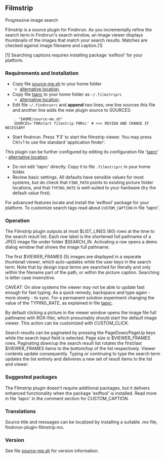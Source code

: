 ## Filmstrip

Progressive image search

Filmstrip is a source plugin for Findnrun.
As you incrementally refine the search term in Findnrun's search window,
an image viewer displays thumbnails of the images that match your search
results. Matches are checked against image filename and caption.[1]

[1] Searching captions requires installing package 'exiftool' for your
   platform.

### Requirements and Installation

 * Copy file [source-me.sh](source-me.sh) to your home folder
   - [alternative location](examples/filmstrip/source-me.sh).
 * Copy file [taprc](taprc) to your home folder as `~/.filmstriprc`
   - [alternative location](examples/filmstrip/taprc).
 * Edit file `~/.findnrunrc` and **append** two lines; one line sources
   this file and another line adds the new plugin source to SOURCES:
```
    . "$HOME/source-me.sh"
    SOURCES='FNRstart filmstrip FNRsc' # <<< REVIEW AND CHANGE IF NECESSARY
```

 * Start findnrun. Press 'F3' to start the filmstrip viewer.
   You may press Ctrl+1 to use the standard 'application finder'.

This plugin can be further configured by editing its configuration file
'[taprc](taprc)' - [alternative location](examples/filmstrip/taprc).

 * Do not edit 'taprc' directly. Copy it to file `.filmstriprc` in your
   home folder.
 * Review basic settings. All defaults have sensible values for most
   systems, but do check that `FIND_PATH` points to existing picture
   folder locations, and that `TYPING_RATE` is well-suited to your
   hardware (try the default value first).

For advanced features locate and install the 'exiftool' package for
your platform. To customize search tags read about `CUSTOM_CAPTION` in
file 'taprc'.

### Operation

The Filmstrip plugin outputs at most $LIST\_LINES (60) rows at the time to the
search result list. Each row label is the shortened full pathname of a
JPEG image file under folder $SEARCH\_IN.  Activating a row opens a demo
dialog window that shows the image full pathname.

The first $VIEWER\_FRAMES (5) images are displayed in a separate
thumbnail viewer, which auto-updates while the user keys in the search
term.  Note that by design input terms are searched for literally
and only within the filename part of the path, or within the picture
caption.  Searching is letter case insensitive.

CAVEAT: On slow systems the viewer may not be able to update fast enough
for fast typing. As a quick remedy, backspace and type again - more
slowly - to sync. For a permanent solution experiment changing the value
of the TYPING\_RATE, as explained in file [taprc](taprc).

By default clicking a picture in the viewer window opens the image file
full pathname with ROX-filer, which presumably should start the default
image viewer. This action can be customized with CUSTOM\_CLICK.

Search results can be paginated by pressing the PageDown/PageUp keys
while the search input field is selected. Page size is $VIEWER\_FRAMES
rows. Paginating down/up the search result list rotates the first/last
$VIEWER\_FRAMES items to the bottom/top of the list respectively. Viewer
contents update consequently. Typing or continuing to type the search
term updates the list entirely and deliveres a new set of result items
to the list and viewer.

### Suggested packages

The Filmstrip plugin doesn't require additional packages, but it
delivers enhanced functionality when the package 'exiftool' is
installed. Read more in file 'taprc' in the comment section for
CUSTOM\_CAPTION.

### Translations

Source title and messages can be localized by installing a suitable
.mo file, findnrun-plugin-filmstrip.mo.

### Version

See file [source-me.sh](source-me.sh) for version information.
